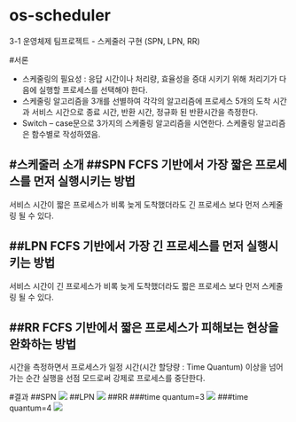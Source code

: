 os-scheduler
=============
3-1 운영체제 팀프로젝트 - 스케줄러 구현 (SPN, LPN, RR)


#서론
* 스케줄링의 필요성 : 응답 시간이나 처리량, 효율성을 증대 시키기 위해 처리기가 다음에 실행할 프로세스를 선택해야 한다.
* 스케줄링 알고리즘을 3개를 선별하여 각각의 알고리즘에 프로세스 5개의 도착 시간과 서비스 시간으로 종료 시간, 반환 시간, 정규화 된 반환시간을 측정한다. 
* Switch – case문으로 3가지의 스케줄링 알고리즘을 시연한다. 스케줄링 알고리즘은 함수별로 작성하였음.

#스케줄러 소개
##SPN
FCFS 기반에서 가장 짧은 프로세스를 먼저 실행시키는 방법
--
서비스 시간이 짧은 프로세스가 비록 늦게 도착했더라도 긴 프로세스 보다 먼저 스케줄링 될 수 있다.

##LPN
FCFS 기반에서 가장 긴 프로세스를 먼저 실행시키는 방법
--
서비스 시간이 긴 프로세스가 비록 늦게 도착했더라도 짧은 프로세스 보다 먼저 스케줄링 될 수 있다.


##RR
FCFS 기반에서 짧은 프로세스가 피해보는 현상을 완화하는 방법
--
시간을 측정하면서 프로세스가 일정 시간(시간 할당량 : Time Quantum) 이상을 넘어가는 순간 실행을 선점 모드로써 강제로 프로세스를 중단한다.


#결과
##SPN
<img src="https://user-images.githubusercontent.com/37360089/71074653-03402c80-21c6-11ea-9f18-9b415346ba1f.png"><img>
##LPN
<img src="https://user-images.githubusercontent.com/37360089/71074705-1a7f1a00-21c6-11ea-9965-ac91a97cf442.png"><img>
##RR
###time quantum=3
<img src="https://user-images.githubusercontent.com/37360089/71074738-236feb80-21c6-11ea-9538-9b73dfbeb450.png"><img>
###time quantum=4
<img src="https://user-images.githubusercontent.com/37360089/71074750-29fe6300-21c6-11ea-9252-c39def0a14f0.png"><img>

